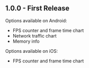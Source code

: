 ## 1.0.0 - First Release

Options available on Android:

* FPS counter and frame time chart
* Network traffic chart
* Memory info

Options available on iOS:

* FPS counter and frame time chart

